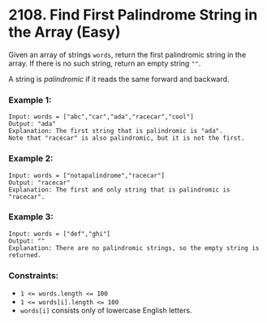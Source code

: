 # 2108. Find First Palindrome String in the Array (Easy)

Given an array of strings `words`, return the first palindromic string in the array. If there is no such string, return an empty string `""`.

A string is _palindromic_ if it reads the same forward and backward.

### Example 1:

```
Input: words = ["abc","car","ada","racecar","cool"]
Output: "ada"
Explanation: The first string that is palindromic is "ada".
Note that "racecar" is also palindromic, but it is not the first.
```

### Example 2:

```
Input: words = ["notapalindrome","racecar"]
Output: "racecar"
Explanation: The first and only string that is palindromic is "racecar".
```

### Example 3:

```
Input: words = ["def","ghi"]
Output: ""
Explanation: There are no palindromic strings, so the empty string is returned.
```

### Constraints:

- `1 <= words.length <= 100`
- `1 <= words[i].length <= 100`
- `words[i]` consists only of lowercase English letters.
